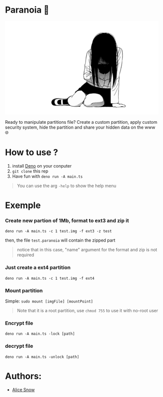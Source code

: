 # Paranoia 💊
![](./files/logo.png)

Ready to manipulate partitions file? Create a custom partition, apply custom security system, hide the partition and share your hidden data on the www 🌐

# How to use ?
1. install [Deno](https://deno.land) on your conputer
2. `git clone` this rep
3. Have fun with `deno run -A main.ts`
> You can use the arg `-help` to show the help menu

# Exemple
### Create new partion of 1Mb, format to ext3 and zip it
```
deno run -A main.ts -c 1 test.img -f ext3 -z test
```
then, the file `test.paranoia` will contain the zipped part
> notice that in this case, "name" argument for the format and zip is not required

### Just create a ext4 partition
```
deno run -A main.ts -c 1 test.img -f ext4
```

### Mount partition
Simple: `sudo mount [imgFile] [mountPoint]`
> Note that it is a root partition, use `chmod 755` to use it with no-root user

### Encrypt file
```
deno run -A main.ts -lock [path]
```
### decrypt file
```
deno run -A main.ts -unlock [path]
```

# Authors: 
- [Alice Snow](https://github.com/Sn0wAlice)
